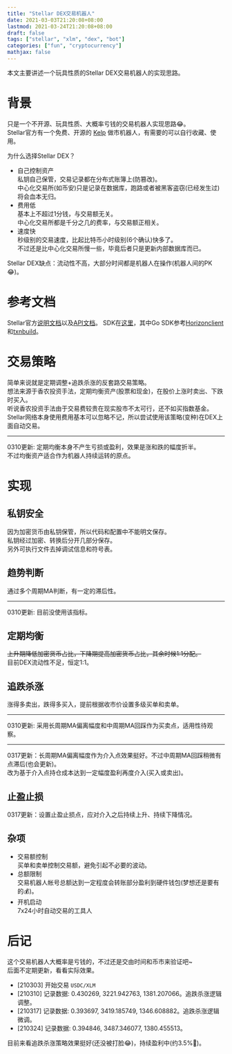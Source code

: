 ```yaml
---
title: "Stellar DEX交易机器人"
date: 2021-03-03T21:20:08+08:00
lastmod: 2021-03-24T21:20:08+08:00
draft: false
tags: ["stellar", "xlm", "dex", "bot"]
categories: ["fun", "cryptocurrency"]
mathjax: false
---
```


本文主要讲述一个玩具性质的Stellar DEX交易机器人的实现思路。  
<!--more-->

# 背景
只是一个不开源、玩具性质、大概率亏钱的交易机器人实现思路:joy:。  
Stellar官方有一个免费、开源的 [Kelp](https://github.com/stellar/kelp) 做市机器人，有需要的可以自行收藏、使用。  

为什么选择Stellar DEX？  
- 自己控制资产  
  私钥自己保管，交易记录都在分布式账簿上(防篡改)。  
  中心化交易所(如币安)只是记录在数据库，跑路或者被黑客盗窃(已经发生过)将会血本无归。  
- 费用低  
  基本上不超过1分钱，与交易额无关。  
  中心化交易所都是千分之几的费率，与交易额正相关。  
- 速度快  
  秒级别的交易速度，比起比特币小时级别(6个确认)快多了。  
  不过还是比中心化交易所慢一些，毕竟后者只是更新内部数据库而已。  

Stellar DEX缺点：流动性不高，大部分时间都是机器人在操作(机器人间的PK:joy:)。  

# 参考文档
Stellar官方[说明文档](https://developers.stellar.org/docs)以及[API文档](https://developers.stellar.org/api)。
SDK在[这里](https://developers.stellar.org/docs/software-and-sdks)，其中Go SDK参考[Horizonclient](https://pkg.go.dev/github.com/stellar/go/clients/horizonclient)和[txnbuild](https://pkg.go.dev/github.com/stellar/go/txnbuild)。  

# 交易策略
简单来说就是定期调整+追跌杀涨的反套路交易策略。  
想法来源于香农投资手法，定期均衡资产(股票和现金)，在股价上涨时卖出、下跌时买入。  
听说香农投资手法由于交易费较贵在现实股市不太可行，还不如买指数基金。  
Stellar网络本身使用费用基本可以忽略不记，所以尝试使用该策略(变种)在DEX上面自动交易。  

-----
0310更新: 定期均衡本身不产生亏损或盈利，效果是涨和跌的幅度折半。  
不过均衡资产适合作为机器人持续运转的原点。  

# 实现
## 私钥安全
因为加密货币由私钥保管，所以代码和配置中不能明文保存。  
私钥经过加密、转换后分开几部分保存。  
另外可执行文件去掉调试信息和符号表。  

## 趋势判断
通过多个周期MA判断，有一定的滞后性。  

-----
0310更新: 目前没使用该指标。  

## 定期均衡
~~上升期降低加密货币占比，下降期提高加密货币占比，其余时候1:1分配。~~   
目前DEX流动性不足，恒定1:1。  

## 追跌杀涨
涨得多卖出，跌得多买入，提前根据收市价设置多级买单和卖单。  

-----
0310更新: 采用长周期MA偏离幅度和中周期MA回踩作为买卖点，适用性待观察。  

-----
0317更新：长周期MA偏离幅度作为介入点效果挺好。不过中周期MA回踩稍微有点滞后(也会更新)。  
改为基于介入点持仓成本达到一定幅度盈利再度介入(买入或卖出)。  

## 止盈止损
0317更新：设置止盈止损点，应对介入之后持续上升、持续下降情况。  

## 杂项
- 交易额控制  
  买单和卖单控制交易额，避免引起不必要的波动。  
- 总额限制  
  交易机器人帐号总额达到一定程度会转账部分盈利到硬件钱包(梦想还是要有的:moneybag:)。  
- 开机启动  
  7x24小时自动交易的工具人  

# 后记
这个交易机器人大概率是亏钱的，不过还是交由时间和币市来验证吧~  
后面不定期更新，看看实际效果。  
- [210303] 开始交易 `USDC/XLM`  
- [210310] 记录数据: 0.430269, 3221.942763, 1381.207066。追跌杀涨逻辑调整。  
- [210317] 记录数据: 0.393697, 3419.185749, 1346.608882。追跌杀涨逻辑微调。  
- [210324] 记录数据: 0.394846, 3487.346077, 1380.455513。  

目前来看追跌杀涨策略效果挺好(还没被打脸:joy:)，持续盈利中(约3.5%:zany_face:)。  

